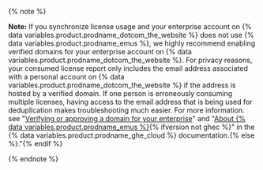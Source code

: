 {% note %}

**Note:** If you synchronize license usage and your enterprise account on {% data variables.product.prodname_dotcom_the_website %} does not use {% data variables.product.prodname_emus %}, we highly recommend enabling verified domains for your enterprise account on {% data variables.product.prodname_dotcom_the_website %}. For privacy reasons, your consumed license report only includes the email address associated with a personal account on {% data variables.product.prodname_dotcom_the_website %} if the address is hosted by a verified domain. If one person is erroneously consuming multiple licenses, having access to the email address that is being used for deduplication makes troubleshooting much easier. For more information. see "[Verifying or approving a domain for your enterprise](/enterprise-cloud@latest/admin/configuration/configuring-your-enterprise/verifying-or-approving-a-domain-for-your-enterprise)" and "[About {% data variables.product.prodname_emus %}](/enterprise-cloud@latest/admin/identity-and-access-management/managing-iam-with-enterprise-managed-users/about-enterprise-managed-users){% ifversion not ghec %}" in the {% data variables.product.prodname_ghe_cloud %} documentation.{% else %}."{% endif %}

{% endnote %}